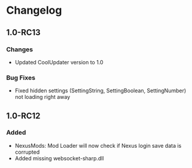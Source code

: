 # Changelog

## 1.0-RC13

### Changes

- Updated CoolUpdater version to 1.0

### Bug Fixes

- Fixed hidden settings (SettingString, SettingBoolean, SettingNumber) not loading right away

## 1.0-RC12

### Added

- NexusMods: Mod Loader will now check if Nexus login save data is corrupted
- Added missing websocket-sharp.dll
